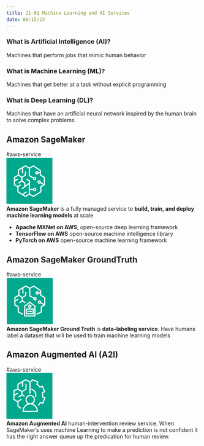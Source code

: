 ```yaml
---
title: 21-01 Machine Learning and AI Services
date: 08/15/23
---
```


### What is Artificial Intelligence (AI)?

Machines that perform jobs that mimic human behavior

### What is Machine Learning (ML)?

Machines that get better at a task without explicit programming

### What is Deep Learning (DL)?

Machines that have an artificial neural network inspired by the human brain to solve complex problems.

## Amazon SageMaker

\#aws-service   
![75](images/icons/SageMaker_Icon.png)  
**Amazon SageMaker** is a fully managed service to **build, train, and deploy machine learning models** at scale

* **Apache MXNet on AWS**, open-source deep learning framework
* **TensorFlow on AWS** open-source machine intelligence library
* **PyTorch on AWS** open-source machine learning framework

## Amazon SageMaker GroundTruth

\#aws-service   
![75](images/icons/SageMaker_Ground_Icon.png)  
**Amazon SageMaker Ground Truth** is **data-labeling service**. Have humans label a dataset that will be used to train machine learning models

## Amazon Augmented AI (A2I)

\#aws-service   
![75](images/icons/Augmented_AI_Icon.png)  
**Amazon Augmented AI** human-intervention review service. When SageMaker’s uses machine Learning to make a prediction is not confident it has the right answer queue up the predication for human review.
